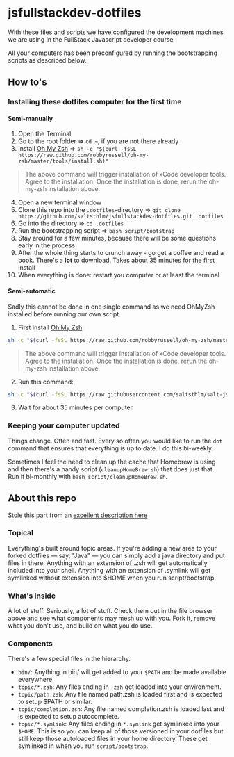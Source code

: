 # jsfullstackdev-dotfiles
With these files and scripts we have configured the development machines we are using in the FullStack Javascript developer course

All your computers has been preconfigured by running the bootstrapping scripts as described below.

## How to's

### Installing these dotfiles computer for the first time

#### Semi-manually

1. Open the Terminal
1. Go to the root folder => `cd ~`, if you are not there already
1. Install [Oh My Zsh](http://ohmyz.sh/) => `sh -c "$(curl -fsSL https://raw.github.com/robbyrussell/oh-my-zsh/master/tools/install.sh)"`

  > The above command will trigger installation of xCode developer tools. Agree to the installation.
  > Once the installation is done, rerun the oh-my-zsh installation above.

4. Open a new terminal window
1. Clone this repo into the `.dotfiles`-directory => `git clone https://github.com/saltsthlm/jsfullstackdev-dotfiles.git .dotfiles`
1. Go into the directory => `cd .dotfiles`
1. Run the bootstrapping script => `bash script/bootstrap`
1. Stay around for a few minutes, because there will be some questions early in the process
1. After the whole thing starts to crunch away - go get a coffee and read a book. There's a **lot** to download. Takes about 35 minutes for the first install
1. When everything is done: restart you computer or at least the terminal

#### Semi-automatic

Sadly this cannot be done in one single command as we need OhMyZsh installed before running our own script.

1. First install [Oh My Zsh](http://ohmyz.sh/):

  ```bash
  sh -c "$(curl -fsSL https://raw.github.com/robbyrussell/oh-my-zsh/master/tools/install.sh)"
  ```
  > The above command will trigger installation of xCode developer tools. Agree to the installation.
  > Once the installation is done, rerun the oh-my-zsh installation above.

2. Run this command:

  ```bash
  sh -c "$(curl -fsSL https://raw.githubusercontent.com/saltsthlm/salt-jsfs-dotfiles/master/script/automationSpring19.sh)"
  ```
3. Wait for about 35 minutes per computer

### Keeping your computer updated

Things change. Often and fast. Every so often you would like to run the `dot` command that ensures that everything is up to date. I do this bi-weekly.

Sometimes I feel the need to clean up the cache that Homebrew is using and then there's a handy script (`cleanupHomeBrew.sh`) that does just that. Run it bi-monthly with `bash script/cleanupHomeBrew.sh`.

## About this repo

Stole this part from an [excellent description here](https://github.com/michaelmior/dotfiles)

### Topical

Everything's built around topic areas. If you're adding a new area to your forked dotfiles — say, "Java" — you can simply add a java directory and put files in there. Anything with an extension of .zsh will get automatically included into your shell. Anything with an extension of .symlink will get symlinked without extension into $HOME when you run script/bootstrap.

### What's inside

A lot of stuff. Seriously, a lot of stuff. Check them out in the file browser above and see what components may mesh up with you. Fork it, remove what you don't use, and build on what you do use.

### Components

There's a few special files in the hierarchy.

* `bin/`: Anything in bin/ will get added to your `$PATH` and be made available everywhere.
* `topic/*.zsh`: Any files ending in `.zsh` get loaded into your environment.
* `topic/path.zsh`: Any file named path.zsh is loaded first and is expected to setup $PATH or similar.
* `topic/completion.zsh`: Any file named completion.zsh is loaded last and is expected to setup autocomplete.
* `topic/*.symlink`: Any files ending in `*.symlink` get symlinked into your `$HOME`. This is so you can keep all of those versioned in your dotfiles but still keep those autoloaded files in your home directory. These get symlinked in when you run `script/bootstrap`.

